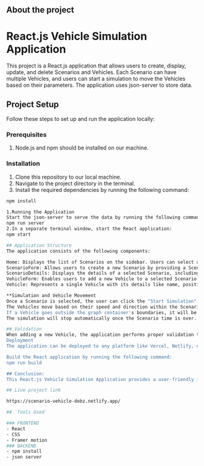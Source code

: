 ## About the project

# React.js Vehicle Simulation Application

This project is a React.js application that allows users to create, display, update, and delete Scenarios and Vehicles. Each Scenario can have multiple Vehicles, and users can start a simulation to move the Vehicles based on their parameters. The application uses json-server to store data.

## Project Setup

Follow these steps to set up and run the application locally:

### Prerequisites

1. Node.js and npm should be installed on our machine.

### Installation

1. Clone this repository to our local machine.
2. Navigate to the project directory in the terminal.
3. Install the required dependencies by running the following command:

```bash
npm install

1.Running the Application
Start the json-server to serve the data by running the following command:
npm run server
2.In a separate terminal window, start the React application:
npm start

## Application Structure
The application consists of the following components:

Home: Displays the list of Scenarios on the sidebar. Users can select a Scenario to view its details and start the simulation.
ScenarioForm: Allows users to create a new Scenario by providing a Scenario name and time.
ScenarioDetails: Displays the details of a selected Scenario, including its name and time. Also, it lists the Vehicles associated with the Scenario.
VehicleForm: Enables users to add a new Vehicle to a selected Scenario by providing Vehicle details like name, initial position (X and Y), speed, and direction.
Vehicle: Represents a single Vehicle with its details like name, position, speed, and direction.

**Simulation and Vehicle Movement
Once a Scenario is selected, the user can click the "Start Simulation" button to initiate the Vehicle movement.
The Vehicles move based on their speed and direction within the Scenario's time limit.
If a Vehicle goes outside the graph container's boundaries, it will be hidden.
The simulation will stop automatically once the Scenario time is over.

## Validation
When adding a new Vehicle, the application performs proper validation to ensure that the provided positions (X and Y) are not greater than the graph container's size.
Deployment
The application can be deployed to any platform like Vercel, Netlify, etc., by following these steps:

Build the React application by running the following command:
npm run build

## Conclusion:
This React.js Vehicle Simulation Application provides a user-friendly interface to create, manage, and simulate Scenarios with multiple Vehicles. It offers a simple yet interactive way to visualize the movement of Vehicles within a designated area. The json-server integration allows data persistence, making it easy to maintain the application's state across sessions.

## Live project link

https://scenario-vehicle-debz.netlify.app/

## `Tools Used`

### FRONTEND
- React
- CSS
- Framer motion
### BACKEND
- npm install
- json server


